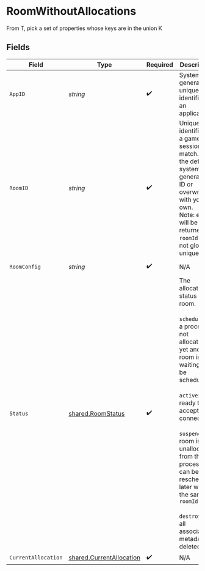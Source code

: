# RoomWithoutAllocations

From T, pick a set of properties whose keys are in the union K


## Fields

| Field                                                                                                                                                                                                                                                                                                                 | Type                                                                                                                                                                                                                                                                                                                  | Required                                                                                                                                                                                                                                                                                                              | Description                                                                                                                                                                                                                                                                                                           | Example                                                                                                                                                                                                                                                                                                               |
| --------------------------------------------------------------------------------------------------------------------------------------------------------------------------------------------------------------------------------------------------------------------------------------------------------------------- | --------------------------------------------------------------------------------------------------------------------------------------------------------------------------------------------------------------------------------------------------------------------------------------------------------------------- | --------------------------------------------------------------------------------------------------------------------------------------------------------------------------------------------------------------------------------------------------------------------------------------------------------------------- | --------------------------------------------------------------------------------------------------------------------------------------------------------------------------------------------------------------------------------------------------------------------------------------------------------------------- | --------------------------------------------------------------------------------------------------------------------------------------------------------------------------------------------------------------------------------------------------------------------------------------------------------------------- |
| `AppID`                                                                                                                                                                                                                                                                                                               | *string*                                                                                                                                                                                                                                                                                                              | :heavy_check_mark:                                                                                                                                                                                                                                                                                                    | System generated unique identifier for an application.                                                                                                                                                                                                                                                                | app-af469a92-5b45-4565-b3c4-b79878de67d2                                                                                                                                                                                                                                                                              |
| `RoomID`                                                                                                                                                                                                                                                                                                              | *string*                                                                                                                                                                                                                                                                                                              | :heavy_check_mark:                                                                                                                                                                                                                                                                                                    | Unique identifier to a game session or match. Use the default system generated ID or overwrite it with your own.<br/>Note: error will be returned if `roomId` is not globally unique.                                                                                                                                 | 2swovpy1fnunu                                                                                                                                                                                                                                                                                                         |
| `RoomConfig`                                                                                                                                                                                                                                                                                                          | *string*                                                                                                                                                                                                                                                                                                              | :heavy_check_mark:                                                                                                                                                                                                                                                                                                    | N/A                                                                                                                                                                                                                                                                                                                   | {"name":"my-room"}                                                                                                                                                                                                                                                                                                    |
| `Status`                                                                                                                                                                                                                                                                                                              | [shared.RoomStatus](../../models/shared/roomstatus.md)                                                                                                                                                                                                                                                                | :heavy_check_mark:                                                                                                                                                                                                                                                                                                    | The allocation status of a room.<br/><br/>`scheduling`: a process is not allocated yet and the room is waiting to be scheduled<br/><br/>`active`: ready to accept connections<br/><br/>`suspended`: room is unallocated from the process but can be rescheduled later with the same `roomId`<br/><br/>`destroyed`: all associated metadata is deleted | active                                                                                                                                                                                                                                                                                                                |
| `CurrentAllocation`                                                                                                                                                                                                                                                                                                   | [shared.CurrentAllocation](../../models/shared/currentallocation.md)                                                                                                                                                                                                                                                  | :heavy_check_mark:                                                                                                                                                                                                                                                                                                    | N/A                                                                                                                                                                                                                                                                                                                   |                                                                                                                                                                                                                                                                                                                       |